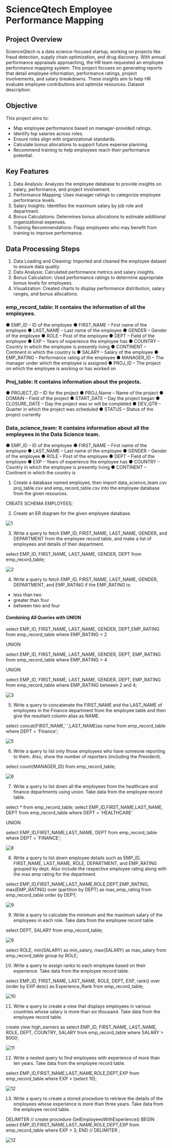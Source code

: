 # ScienceQtech Employee Performance Mapping

## Project Overview
ScienceQtech is a data science-focused startup, working on projects like fraud detection, supply chain optimization, and drug discovery. With annual performance appraisals approaching, the HR team requested an employee performance mapping system. This project focuses on generating reports that detail employee information, performance ratings, project involvements, and salary breakdowns. These insights aim to help HR evaluate employee contributions and optimize resources.
Dataset description:

## Objective
This project aims to:
+ Map employee performance based on manager-provided ratings.
+ Identify top salaries across roles.
+ Ensure roles align with organizational standards.
+ Calculate bonus allocations to support future expense planning.
+ Recommend training to help employees reach their performance potential.

## Key Features
1. Data Analysis: Analyzes the employee database to provide insights on salary, performance, and project involvement.
2. Performance Mapping: Uses manager ratings to categorize employee performance levels.
3. Salary Insights: Identifies the maximum salary by job role and department.
4. Bonus Calculations: Determines bonus allocations to estimate additional organizational expenses.
5. Training Recommendations: Flags employees who may benefit from training to improve performance.

## Data Processing Steps
1. Data Loading and Cleaning: Imported and cleaned the employee dataset to ensure data quality.
2. Data Analysis: Calculated performance metrics and salary insights.
3. Bonus Calculation: Used performance ratings to determine appropriate bonus levels for employees.
4. Visualization: Created charts to display performance distribution, salary ranges, and bonus allocations.

### emp_record_table: It contains the information of all the employees.
●	EMP_ID – ID of the employee
●	FIRST_NAME – First name of the employee
●	LAST_NAME – Last name of the employee
●	GENDER – Gender of the employee
●	ROLE – Post of the employee
●	DEPT – Field of the employee
●	EXP – Years of experience the employee has
●	COUNTRY – Country in which the employee is presently living
●	CONTINENT – Continent in which the country is
●	SALARY – Salary of the employee
●	EMP_RATING – Performance rating of the employee
●	MANAGER_ID – The manager under which the employee is assigned 
●	PROJ_ID – The project on which the employee is working or has worked on

### Proj_table: It contains information about the projects.
●	PROJECT_ID – ID for the project
●	PROJ_Name – Name of the project
●	DOMAIN – Field of the project
●	START_DATE – Day the project began
●	CLOSURE_DATE – Day the project was or will be completed
●	DEV_QTR – Quarter in which the project was scheduled
●	STATUS – Status of the project currently

### Data_science_team: It contains information about all the employees in the Data Science team.
●	EMP_ID – ID of the employee
●	FIRST_NAME – First name of the employee
●	LAST_NAME – Last name of the employee
●	GENDER – Gender of the employee
●	ROLE – Post of the employee
●	DEPT – Field of the employee
●	EXP – Years of experience the employee has
●	COUNTRY – Country in which the employee is presently living
●	CONTINENT – Continent in which the country is

1.	Create a database named employee, then import data_science_team.csv proj_table.csv and emp_record_table.csv into the employee database from the given resources.

CREATE SCHEMA EMPLOYEES;

2.	Create an ER diagram for the given employee database.

![1](https://github.com/Siddhishastri/SQL_Projects/assets/172502412/664f9bc0-7879-4e5d-8535-5195ee7675a4)

3.  Write a query to fetch EMP_ID, FIRST_NAME, LAST_NAME, GENDER, and DEPARTMENT from the employee record table, and make a list of employees and details of their department.

select EMP_ID, FIRST_NAME, LAST_NAME, GENDER, DEPT from emp_record_table;

![2](https://github.com/Siddhishastri/SQL_Projects/assets/172502412/81d87f65-d210-4e33-ba74-6c94f643cf12)

4.	Write a query to fetch EMP_ID, FIRST_NAME, LAST_NAME, GENDER, DEPARTMENT, and EMP_RATING if the EMP_RATING is: 
+ less than two
+ greater than four 
+ between two and four

#### Combining All Queries with UNION

select EMP_ID, FIRST_NAME, LAST_NAME, GENDER, DEPT,EMP_RATING
from emp_record_table
where EMP_RATING < 2

UNION

select EMP_ID, FIRST_NAME, LAST_NAME, GENDER, DEPT, EMP_RATING
from emp_record_table
where EMP_RATING > 4

UNION

select EMP_ID, FIRST_NAME, LAST_NAME, GENDER, DEPT, EMP_RATING
from emp_record_table
where EMP_RATING between 2 and 4;

![3](https://github.com/Siddhishastri/SQL_Projects/assets/172502412/7395e16a-3288-4c1f-93fd-f761953bba4f)

5.	Write a query to concatenate the FIRST_NAME and the LAST_NAME of employees in the Finance department from the employee table and then give the resultant column alias as NAME.

select concat(FIRST_NAME,' ',LAST_NAME)as name from emp_record_table
where DEPT = 'Finance';

![5](https://github.com/Siddhishastri/SQL_Projects/assets/172502412/27562ba9-1c7e-4d88-92bf-9b558b83e0c9)

6.	Write a query to list only those employees who have someone reporting to them. Also, show the number of reporters (including the President).

select count(MANAGER_ID) from emp_record_table;

![6](https://github.com/Siddhishastri/SQL_Projects/assets/172502412/30a9da76-4ce6-4479-8a9d-8a8c8973e0a3)

7.	Write a query to list down all the employees from the healthcare and finance departments using union. Take data from the employee record table.

select * from emp_record_table;
select EMP_ID,FIRST_NAME,LAST_NAME, DEPT from emp_record_table
where DEPT = 'HEALTHCARE'

UNION

select EMP_ID,FIRST_NAME,LAST_NAME, DEPT from emp_record_table
where DEPT = 'FINANCE';

![8](https://github.com/Siddhishastri/SQL_Projects/assets/172502412/2edea833-1b63-403e-aa7a-c37848f9f4a4)

8.	Write a query to list down employee details such as EMP_ID, FIRST_NAME, LAST_NAME, ROLE, DEPARTMENT, and EMP_RATING grouped by dept. Also include the respective employee rating along with the max emp rating for the department.

select EMP_ID,FIRST_NAME,LAST_NAME,ROLE,DEPT,EMP_RATING,
max(EMP_RATING) over (partition by DEPT) as max_emp_rating
from emp_record_table
order by DEPT;

![9](https://github.com/Siddhishastri/SQL_Projects/assets/172502412/454448b9-5a66-42f7-a8f6-4be195edf14b)

9.	Write a query to calculate the minimum and the maximum salary of the employees in each role. Take data from the employee record table.

select DEPT, SALARY from emp_record_table;

![9](https://github.com/Siddhishastri/SQL_Projects/assets/172502412/3e436cc2-47d5-4c83-8206-1ea79c829ef0)

select ROLE, min(SALARY) as min_salary, max(SALARY) as max_salary from emp_record_table
group by ROLE;

10.	Write a query to assign ranks to each employee based on their experience. Take data from the employee record table.

select EMP_ID, FIRST_NAME, LAST_NAME, ROLE, DEPT, EXP, 
rank() over (order by EXP desc) as Experience_Rank
from emp_record_table;

![10](https://github.com/Siddhishastri/SQL_Projects/assets/172502412/4dc92c18-7857-4012-abcb-2684bdd884bb)

11.	Write a query to create a view that displays employees in various countries whose salary is more than six thousand. Take data from the employee record table.

create view high_earners as
select EMP_ID, FIRST_NAME, LAST_NAME, ROLE, DEPT, COUNTRY, SALARY from emp_record_table
where SALARY > 6000;

![11](https://github.com/Siddhishastri/SQL_Projects/assets/172502412/966e6d73-8b9f-4538-b26c-94f3d181eb1e)

12.	Write a nested query to find employees with experience of more than ten years. Take data from the employee record table.

select EMP_ID,FIRST_NAME,LAST_NAME,ROLE,DEPT,EXP from emp_record_table
where EXP > (select 10);

![12](https://github.com/Siddhishastri/SQL_Projects/assets/172502412/ae64a43b-8564-45d5-be5f-438b7948d39c)

13. Write a query to create a stored procedure to retrieve the details of the employees whose experience is more than three years. Take data from the employee record table.

DELIMITER //
create procedure GetEmployeesWithExperience()
BEGIN
select
EMP_ID,FIRST_NAME,LAST_NAME,ROLE,DEPT,EXP from emp_record_table
where EXP > 3;
END //
DELIMITER ;

![12](https://github.com/Siddhishastri/SQL_Projects/assets/172502412/c5b54885-beca-467c-9453-dd14b1dbee0b)
